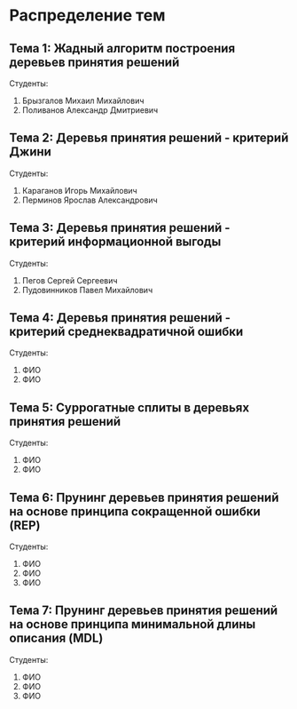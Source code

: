 ﻿Распределение тем
=================

Тема 1: Жадный алгоритм построения деревьев принятия решений
---------------------------------------------------------------------------------------------

Студенты:

1. Брызгалов Михаил Михайлович
2. Поливанов Александр Дмитриевич

Тема 2: Деревья принятия решений - критерий Джини
---------------------------------------------------------------------------------------------

Студенты:

1. Караганов Игорь Михайлович
2. Перминов Ярослав Александрович

Тема 3: Деревья принятия решений - критерий информационной выгоды
---------------------------------------------------------------------------------------------

Студенты:

1. Пегов Сергей Сергеевич
2. Пудовинников Павел Михайлович

Тема 4: Деревья принятия решений - критерий среднеквадратичной ошибки
---------------------------------------------------------------------------------------------

Студенты:

1. ФИО
2. ФИО

Тема 5: Суррогатные сплиты в деревьях принятия решений
---------------------------------------------------------------------------------------------

Студенты:

1. ФИО
2. ФИО

Тема 6: Прунинг деревьев принятия решений на основе принципа сокращенной ошибки (REP)
---------------------------------------------------------------------------------------------

Студенты:

1. ФИО
2. ФИО
3. ФИО

Тема 7: Прунинг деревьев принятия решений на основе принципа минимальной длины описания (MDL)
---------------------------------------------------------------------------------------------

Студенты:

1. ФИО
2. ФИО
3. ФИО
